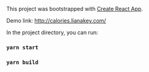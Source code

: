 This project was bootstrapped with [Create React App](https://github.com/facebook/create-react-app).

Demo link: http://calories.lianakey.com/

In the project directory, you can run:

### `yarn start`
### `yarn build`